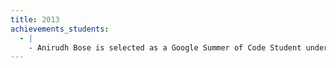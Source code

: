 ```yaml
---
title: 2013
achievements_students:
  - |
    - Anirudh Bose is selected as a Google Summer of Code Student under GNU Project
---
```

